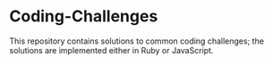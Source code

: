 # Coding-Challenges
This repository contains solutions to common coding challenges; the solutions are implemented either in Ruby or JavaScript.
